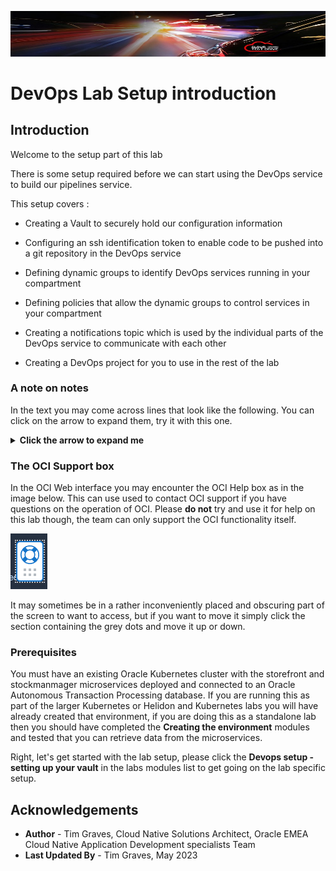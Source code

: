 ![Title image](../../../images/customer.logo2.png)

# DevOps Lab Setup introduction

## Introduction

Welcome to the setup part of this lab

There is some setup required before we can start using the DevOps service to build our pipelines service. 

This setup covers :
  
  - Creating a Vault to securely hold our configuration information

  - Configuring an ssh identification token to enable code to be pushed into a git repository in the DevOps service
  
  - Defining dynamic groups to identify DevOps services running in your compartment
  
  - Defining policies that allow the dynamic groups to control services in your compartment 
  
  - Creating a notifications topic which is used by the individual parts of the DevOps service to communicate with each other
  
  - Creating a DevOps project for you to use in the rest of the lab
  
### A note on notes

In the text you may come across lines that look like the following. You can click on the arrow to expand them, try it with this one.

<details><summary><b>Click the arrow to expand me</b></summary>

Congratulations, you have clicked on the arrow and can now see this additional text.

These details sessions usually contain explanatory text that goes into more detail than some people want to know or they may provide guidance on unexpected situations  that may occur in the lab and how to address them.

To close the expansion band these these details just click the arrow again.

---

</details>

### The OCI Support box	

In the OCI Web interface you may encounter the OCI Help box as in the image below. This can use used to contact OCI support if you have questions on the operation of OCI. Please **do not** try and use it for help on this lab though, the team can only support the OCI functionality itself.

![](images/oci-bui-help-box.png)

It may sometimes be in a rather inconveniently placed and obscuring part of the screen to want to access, but if you want to move it simply click the section containing the grey dots and move it up or down.


### Prerequisites

You must have an existing Oracle Kubernetes  cluster with the storefront and stockmanmager microservices deployed and connected to an Oracle Autonomous Transaction Processing database. If you are running this as part of the larger Kubernetes or Helidon and Kubernetes labs you will have already created that environment, if you are doing this as a standalone lab then you should have completed the **Creating the environment** modules and tested that you can retrieve data from the microservices.

Right, let's get started with the lab setup, please click the **Devops setup - setting up your vault** in the labs modules list to get going on the lab specific setup.

## Acknowledgements

* **Author** - Tim Graves, Cloud Native Solutions Architect, Oracle EMEA Cloud Native Application Development specialists Team
* **Last Updated By** - Tim Graves, May 2023